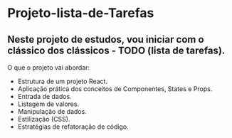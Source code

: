 # Projeto-lista-de-Tarefas
## Neste projeto de estudos, vou iniciar com o clássico dos clássicos - TODO (lista de tarefas). 
O que o projeto vai abordar:
* Estrutura de um projeto React.
*	Aplicação prática dos conceitos de Componentes, States e Props. 
*	Entrada de dados.
*	Listagem de valores.
*	Manipulação de dados. 
* Estilização (CSS).
* Estratégias de refatoração de código.
